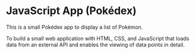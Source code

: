 # JavaScript App (Pokédex)

This is a small Pokédex app to display a list of Pokémon.

To build a small web application with HTML, CSS, and JavaScript that loads data from an
external API and enables the viewing of data points in detail.

